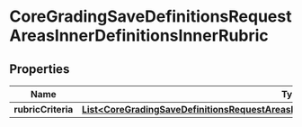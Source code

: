 

# CoreGradingSaveDefinitionsRequestAreasInnerDefinitionsInnerRubric


## Properties

| Name | Type | Description | Notes |
|------------ | ------------- | ------------- | -------------|
|**rubricCriteria** | [**List&lt;CoreGradingSaveDefinitionsRequestAreasInnerDefinitionsInnerRubricRubricCriteriaInner&gt;**](CoreGradingSaveDefinitionsRequestAreasInnerDefinitionsInnerRubricRubricCriteriaInner.md) |  |  [optional] |



